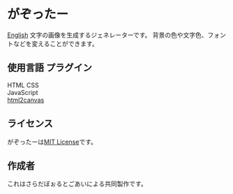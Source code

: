 # がぞったー
[English]()
文字の画像を生成するジェネレーターです。
背景の色や文字色、フォントなどを変えることができます。

## 使用言語 プラグイン
HTML CSS  
JavaScript  
[html2canvas](https://html2canvas.hertzen.com)  

## ライセンス
がぞったーは[MIT License](http://www.opensource.org/licenses/MIT)です。

## 作成者
これはさらだぼぉるとごあいによる共同製作です。
